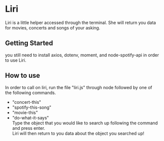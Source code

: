 # Liri
Liri is a little helper accessed through the terminal. She will return you data for movies, concerts and songs of your asking. 


## Getting Started 
you still need to install axios, dotenv, moment, and node-spotify-api in order to use Liri. 


## How to use 

In order to call on liri, run the file "liri.js" through node followed by one of the following commands.  
* "concert-this"  
* "spotify-this-song"  
* "movie-this"  
* "do-what-it-says"  
Type the object that you would like to search up following the command and press enter.  
Liri will then return to you data about the object you searched up!  

